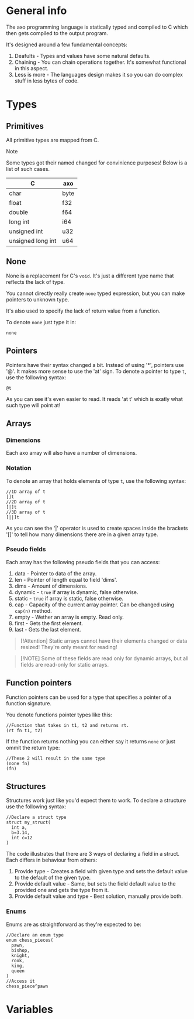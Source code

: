 # General info
The axo programming language is statically typed and compiled to C which then gets compiled to the output program.

It's designed around a few fundamental concepts:
  1. Deafults - Types and values have some natural defaults.
  2. Chaining - You can chain operations together. It's somewhat functional in this aspect.
  3. Less is more - The languages design makes it so you can do complex stuff in less bytes of code.


# Types

## Primitives

All primitive types are mapped from C.
> [!NOTE]
> Some types got their named changed for convinience purposes! Below is a list of such cases.

| C                 | axo  |
|-------------------|------|
| char              | byte |
| float             | f32  |
| double            | f64  |
| long int          | i64  |
| unsigned int      | u32  |
| unsigned long int | u64  |

## None
None is a replacement for C's `void`. It's just a different type name that reflects the lack of type.

You cannot directly really create `none` typed expression, but you can make pointers to unknown type.

It's also used to specify the lack of return value from a function.

To denote `none` just type it in:
```axo
none
```

## Pointers

Pointers have their syntax changed a bit. Instead of using '*', pointers use '@'. It makes more sense to use the 'at' sign.
To denote a pointer to type `t`, use the following syntax:
```axo
@t
```
As you can see it's even easier to read. It reads 'at t' which is exatly what such type will point at!

## Arrays

### Dimensions
Each axo array will also have a number of dimensions.

### Notation

To denote an array that holds elements of type `t`, use the following syntax:
```axo
//1D array of t
[]t
//2D array of t
[|]t
//3D array of t
[||]t
```
As you can see the '|' operator is used to create spaces inside the brackets '[]' to tell how many dimensions there are in a given array type.

### Pseudo fields

Each array has the following pseudo fields that you can access:
  1. data - Pointer to data of the array.
  2. len - Pointer of length equal to field 'dims'.
  3. dims - Amount of dimensions.
  4. dynamic - `true` if array is dynamic, false otherwise.
  5. static - `true` if array is static, false otherwise.
  6. cap - Capacity of the current array pointer. Can be changed using `cap(n)` method.
  7. empty - Wether an array is empty. Read only.
  8. first - Gets the first element.
  9. last - Gets the last element.

> [!Attention] Static arrays cannot have their elements changed or data resized! They're only meant for reading!

> [!NOTE] Some of these fields are read only for dynamic arrays, but all fields are read-only for static arrays.


## Function pointers
Function pointers can be used for a type that specifies a pointer of a function signature.

You denote functions pointer types like this:
```axo
//Function that takes in t1, t2 and returns rt.
(rt fn t1, t2)

```

If the function returns nothing you can either say it returns `none` or just ommit the return type:
```axo
//These 2 will result in the same type
(none fn)
(fn)
```

## Structures
Structures work just like you'd expect them to work. To declare a structure use the following syntax:
```axo
//Declare a struct type
struct my_struct(
  int a,
  b=3.14,
  int c=12
)
```
The code illustrates that there are 3 ways of declaring a field in a struct. Each differs in behaviour from others:
  1. Provide type - Creates a field with given type and sets the default value to the default of the given type.
  2. Provide default value - Same, but sets the field default value to the provided one and gets the type from it.
  3. Provide default value and type - Best solution, manually provide both.


### Enums
Enums are as straightforward as they're expected to be:
```axo
//Declare an enum type
enum chess_pieces(
  pawn,
  bishop,
  knight,
  rook,
  king,
  queen
)
//Access it
chess_piece^pawn
```

# Variables
